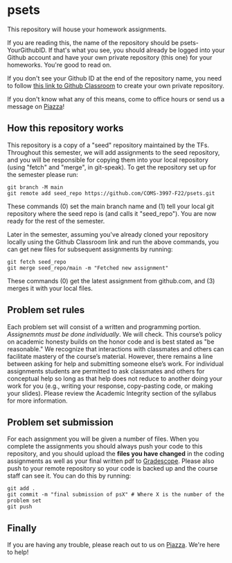 # psets

This repository will house your homework assignments.

If you are reading this, the name of the repository should be psets-YourGithubID. If that's what you see, you should already be logged into your Github account and have your own private repository (this one) for your homeworks. You're good to read on.

If you don't see your Github ID at the end of the repository name, you need to follow [this link to Github Classroom](TBD) to create your own private repository.

If you don't know what any of this means, come to office hours or send us a message on [Piazza](https://piazza.com/class/l7anzx0t9lp1ao)!

## How this repository works
This repository is a copy of a "seed" repository maintained by the TFs. Throughout this semester, we will add assignments to the seed repository, and you will be responsible for copying them into your local repository (using "fetch" and "merge", in git-speak). To get the repository set up for the semester please run:
```
git branch -M main
git remote add seed_repo https://github.com/COMS-3997-F22/psets.git
```
These commands (0) set the main branch name and (1) tell your local git repository where the seed repo is (and calls it "seed_repo"). You are now ready for the rest of the semester.

Later in the semester, assuming you've already cloned your repository locally using the Github Classroom link and run the above commands, you can get new files for subsequent assignments by running:
```
git fetch seed_repo
git merge seed_repo/main -m "Fetched new assignment"
```
These commands (0) get the latest assignment from github.com, and (3) merges it with your local files.

## Problem set rules
Each problem set will consist of a written and programming portion. *Assignemnts must be done individually*. We will check. This course’s policy on academic honesty builds on the honor code and is best stated as "be reasonable." We recognize that interactions with classmates and others can facilitate mastery of the course’s material. However, there remains a line between asking for help and submitting someone else’s work. For individual assignments students are permitted to ask classmates and others for conceptual help so long as that help does not reduce to another doing your work for you (e.g., writing your response, copy-pasting code, or making your slides). Please review the Academic Integrity section of the syllabus for more information.

## Problem set submission
For each assignment you will be given a number of files. When you complete the assignments you should always push your code to this repository, and you should upload the **files you have changed** in the coding assignments as well as your final written pdf to [Gradescope](https://www.gradescope.com/courses/426426). Please also push to your remote repository so your code is backed up and the course staff can see it. You can do this by running:
```
git add .
git commit -m "final submission of psX" # Where X is the number of the problem set
git push
```

## Finally
If you are having any trouble, please reach out to us on [Piazza](https://piazza.com/class/l7anzx0t9lp1ao). We're here to help!